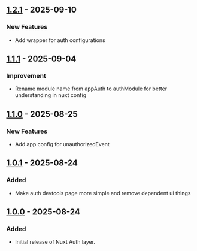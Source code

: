 ## [1.2.1] - 2025-09-10

### New Features

-   Add wrapper for auth configurations

## [1.1.1] - 2025-09-04

### Improvement

-   Rename module name from appAuth to authModule for better understanding in nuxt config

## [1.1.0] - 2025-08-25

### New Features

-   Add app config for unauthorizedEvent

## [1.0.1] - 2025-08-24

### Added

-   Make auth devtools page more simple and remove dependent ui things

## [1.0.0] - 2025-08-24

### Added

-   Initial release of Nuxt Auth layer.

[1.2.1]: https://github.com/Byeto-Company/nuxt-auth-layer/releases/tag/v1.2.1
[1.1.1]: https://github.com/Byeto-Company/nuxt-auth-layer/releases/tag/v1.1.1
[1.1.0]: https://github.com/Byeto-Company/nuxt-auth-layer/releases/tag/v1.1.0
[1.0.1]: https://github.com/Byeto-Company/nuxt-auth-layer/releases/tag/v1.0.1
[1.0.0]: https://github.com/Byeto-Company/nuxt-auth-layer/releases/tag/v1.0.0
